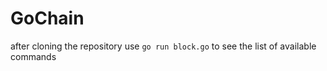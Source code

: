 # GoChain
after cloning the repository
use ```go run block.go``` to see the list of available commands
